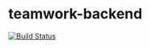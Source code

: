 # teamwork-backend

[![Build Status](https://travis-ci.org/haffs0/teamwork-backend.svg?branch=master)](https://travis-ci.org/haffs0/teamwork-backend)